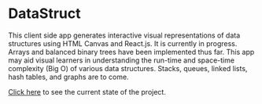 # DataStruct

This client side app generates interactive visual representations of data structures using HTML Canvas and React.js. It is currently in progress. Arrays and balanced binary trees have been implemented thus far. This app may aid visual learners in understanding the run-time and space-time complexity (Big O) of various data structures. Stacks, queues, linked lists, hash tables, and graphs are to come. 

[Click here](https://cnmiller127.github.io/data-struct/#/) to see the current state of the project. 
